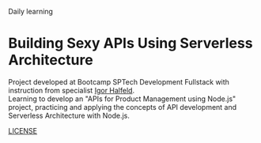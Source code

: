 Daily learning

# Building Sexy APIs Using Serverless Architecture

Project developed at Bootcamp SPTech Development Fullstack with instruction from specialist [Igor Halfeld](https://github.com/IgorHalfeld "Igor Halfeld").</br>
Learning to develop an "APIs for Product Management using Node.js" project, practicing and applying the concepts of API development and Serverless Architecture with Node.js.

[LICENSE](./LICENSE)
